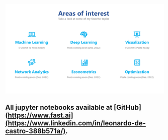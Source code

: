 ![Image of fast.ai logo](images/logo.png)

## All jupyter notebooks available at [GitHub](https://www.fast.ai](https://www.linkedin.com/in/leonardo-de-castro-388b571a/). 

